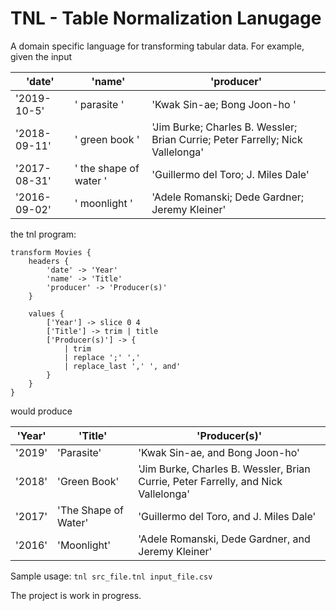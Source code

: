 # TNL - Table Normalization Lanugage

A domain specific language for transforming tabular data. For example, given the input

| 'date'       | 'name'                 | 'producer'                                                                     |
| ------------ | ---------------------- | ------------------------------------------------------------------------------ |
| '2019-10-5'  | ' parasite '           | 'Kwak Sin-ae; Bong Joon-ho  '                                                  |
| '2018-09-11' | ' green book '         | 'Jim Burke; Charles B. Wessler; Brian Currie; Peter Farrelly; Nick Vallelonga' |
| '2017-08-31' | ' the shape of water ' | 'Guillermo del Toro; J. Miles Dale'                                            |
| '2016-09-02' | ' moonlight '          | 'Adele Romanski; Dede Gardner; Jeremy Kleiner'                                 |

the tnl program:

```
transform Movies {
    headers {
        'date' -> 'Year'
        'name' -> 'Title'
        'producer' -> 'Producer(s)'
    }

    values {
        ['Year'] -> slice 0 4
        ['Title'] -> trim | title
        ['Producer(s)'] -> {
            | trim
            | replace ';' ','
            | replace_last ',' ', and'
        }
    }
}
```

would produce

| 'Year' | 'Title'              | 'Producer(s)'                                                                      |
| ------ | -------------------- | ---------------------------------------------------------------------------------- |
| '2019' | 'Parasite'           | 'Kwak Sin-ae, and Bong Joon-ho'                                                    |
| '2018' | 'Green Book'         | 'Jim Burke, Charles B. Wessler, Brian Currie, Peter Farrelly, and Nick Vallelonga' |
| '2017' | 'The Shape of Water' | 'Guillermo del Toro, and J. Miles Dale'                                            |
| '2016' | 'Moonlight'          | 'Adele Romanski, Dede Gardner, and Jeremy Kleiner'                                 |

Sample usage: `tnl src_file.tnl input_file.csv`

The project is work in progress.

